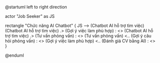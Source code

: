 @startuml
left to right direction

actor "Job Seeker" as JS

rectangle "Chức năng AI Chatbot" {
  JS --> (Chatbot AI hỗ trợ tìm việc)
  (Chatbot AI hỗ trợ tìm việc) .> (Gợi ý việc làm phù hợp) : <<extends>>
  (Chatbot AI hỗ trợ tìm việc) .> (Tư vấn phỏng vấn) : <<extends>>
  (Tư vấn phỏng vấn) <.. (Gợi ý câu hỏi phỏng vấn) : <<include>>
  (Gợi ý việc làm phù hợp) <.. (Đánh giá CV bằng AI) : <<include>>
}

@enduml